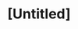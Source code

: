 ---
pid: RS227
title: "[Untitled]"
location_transcription: 
zipcode: '19104'
outside_phl: 
neighborhood: University City,Belmont,Parkside,Powelton Village
age: '44'
age_range: 40-49
instagram: 
image_file_name: RS_227.jpg
proposal_transcription: |-
  Idea:
  Storm king like sculpture garden in the meadow next to //the lifts// house + sedgley woods
topic: Unknown
topic_summary: '0'
type: Garden,Sculpture Statue
keywords_other: the lifts, sedgley woods
credit: Travis Skidmore
image_labels: 
twitter: 
facebook: 
permalink: "/monuments/rs227/"
layout: item-page
---